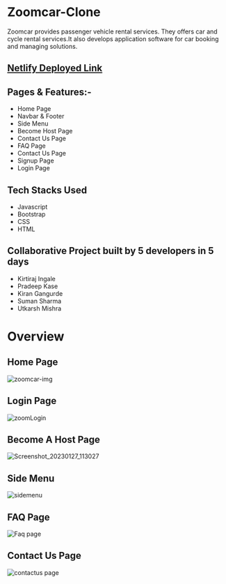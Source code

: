 <h1>Zoomcar-Clone</h1>

Zoomcar provides passenger vehicle rental services. They offers car and cycle rental services.It also develops application software for car booking and managing solutions.

## [Netlify Deployed Link](dreamy-llama-b91312.netlify.app/)

## Pages & Features:-

 - Home Page 
 - Navbar & Footer
 - Side Menu 
 - Become Host Page
 - Contact Us Page
 - FAQ Page
 - Contact Us Page
 - Signup Page
 - Login Page

## Tech Stacks Used

- Javascript
- Bootstrap
- CSS
- HTML

## Collaborative Project built by 5 developers in 5 days

 * Kirtiraj Ingale
 * Pradeep Kase
 * Kiran Gangurde
 * Suman Sharma
 * Utkarsh Mishra
 
# Overview

## Home Page

![zoomcar-img](https://user-images.githubusercontent.com/101358022/205242774-901460d3-c1b3-4630-a260-2b5436d8e52a.png)

## Login Page

![zoomLogin](https://user-images.githubusercontent.com/101358022/215020715-f8ba4bad-95f7-4a82-8448-a2e0ac1c6bfd.png)

## Become A Host Page

![Screenshot_20230127_113027](https://user-images.githubusercontent.com/101358022/215020666-3346bfe9-1858-47e3-af5a-4779af261b49.png)

## Side Menu

![sidemenu](https://user-images.githubusercontent.com/101358022/215020773-609b2246-e118-41fd-ad45-5def8885eee7.png)

## FAQ Page
![Faq page](https://user-images.githubusercontent.com/101358022/215020798-03e991b6-e01b-4fef-a240-da442a843816.png)


## Contact Us Page
    
![contactus page](https://user-images.githubusercontent.com/101358022/215020835-796aef25-b1af-491a-9e68-1586de148613.png)


